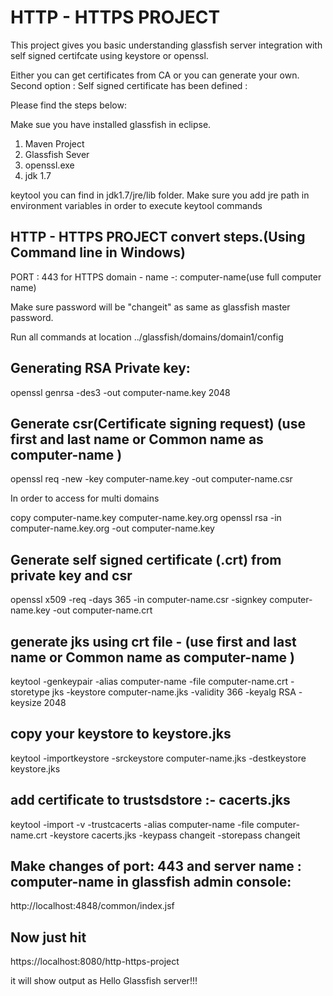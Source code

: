 # HTTP - HTTPS PROJECT 

This project gives you basic understanding glassfish server integration with self signed certifcate using keystore or openssl.

Either you can get certificates from CA or you can generate your own. Second option : Self signed certificate has been defined :


Please find the steps below:

Make sue you have installed glassfish in eclipse.

1. Maven Project
2. Glassfish Sever
3. openssl.exe
4. jdk 1.7

keytool you can find in jdk1.7/jre/lib folder. Make sure you add jre path in environment variables in order to execute keytool commands

HTTP - HTTPS PROJECT convert steps.(Using Command line in Windows)
-------------------------------------------------------------------

PORT : 443 for HTTPS
domain - name -: computer-name(use full computer name)

Make sure password will be "changeit" as same as glassfish master password.

Run all commands at location ../glassfish/domains/domain1/config

Generating RSA Private key:
-------------------------------------------

openssl genrsa -des3 -out computer-name.key 2048

Generate csr(Certificate signing request) (use first and last name or Common name as computer-name )
-------------------------

openssl req -new -key computer-name.key -out computer-name.csr

In order to access for multi domains

copy computer-name.key computer-name.key.org
openssl rsa -in computer-name.key.org -out computer-name.key


Generate self signed certificate (.crt) from private key and csr
-------------------------------
openssl x509 -req -days 365 -in computer-name.csr -signkey computer-name.key -out computer-name.crt


generate jks using crt file - (use first and last name or Common name as computer-name )
-----------------------------------------
keytool -genkeypair -alias computer-name -file computer-name.crt -storetype jks -keystore computer-name.jks -validity 366 -keyalg RSA -keysize 2048

copy your keystore to keystore.jks
-----------------------------------------
keytool -importkeystore -srckeystore computer-name.jks -destkeystore keystore.jks


add certificate to trustsdstore :- cacerts.jks
----------------------------------------------------
keytool -import -v -trustcacerts -alias computer-name -file computer-name.crt -keystore cacerts.jks -keypass changeit -storepass changeit


Make changes of port: 443 and server name : computer-name in glassfish admin console:
--------------------------------------------------
http://localhost:4848/common/index.jsf
  
  
  
Now just hit
-----------

https://localhost:8080/http-https-project

it will show output as Hello Glassfish server!!!
